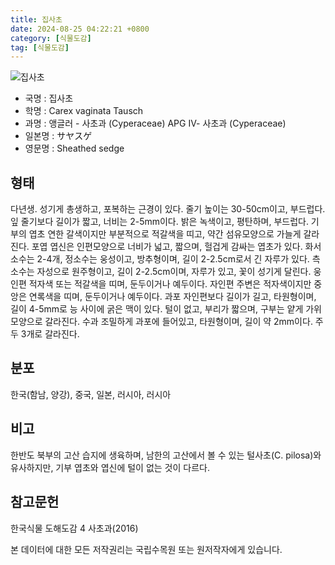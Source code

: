 ```yaml
---
title: 집사초
date: 2024-08-25 04:22:21 +0800
category: [식물도감]
tag: [식물도감]
---
```




![집사초](/fileUpload/plants/basic/Cyperaceae/Carex/4969/4969_1_th2.JPG)
- 국명 : 집사초
- 학명 : Carex vaginata Tausch
- 과명 : 앵글러 - 사초과 (Cyperaceae) APG Ⅳ- 사초과 (Cyperaceae)
- 일본명 : サヤスゲ
- 영문명 : Sheathed sedge


## 형태
다년생. 성기게 총생하고, 포복하는 근경이 있다. 줄기 높이는 30-50cm이고, 부드럽다. 잎 줄기보다 길이가 짧고, 너비는 2-5mm이다. 밝은 녹색이고, 평탄하며, 부드럽다. 기부의 엽초 연한 갈색이지만 부분적으로 적갈색을 띠고, 약간 섬유모양으로 가늘게 갈라진다. 포엽 엽신은 인편모양으로 너비가 넓고, 짧으며, 헐겁게 감싸는 엽초가 있다. 화서 소수는 2-4개, 정소수는 웅성이고, 방추형이며, 길이 2-2.5cm로서 긴 자루가 있다. 측소수는 자성으로 원주형이고, 길이 2-2.5cm이며, 자루가 있고, 꽃이 성기게 달린다. 웅인편 적자색 또는 적갈색을 띠며, 둔두이거나 예두이다. 자인편 주변은 적자색이지만 중앙은 연록색을 띠며, 둔두이거나 예두이다. 과포 자인편보다 길이가 길고, 타원형이며, 길이 4-5mm로 능 사이에 굵은 맥이 있다. 털이 없고, 부리가 짧으며, 구부는 얕게 가위모양으로 갈라진다. 수과 조밀하게 과포에 들어있고, 타원형이며, 길이 약 2mm이다. 주두 3개로 갈라진다.
## 분포
한국(함남, 양강), 중국, 일본, 러시아, 러시아
## 비고
한반도 북부의 고산 습지에 생육하며, 남한의 고산에서 볼 수 있는 털사초(C. pilosa)와 유사하지만, 기부 엽초와 엽신에 털이 없는 것이 다르다.
## 참고문헌
한국식물 도해도감 4 사초과(2016)






본 데이터에 대한 모든 저작권리는 국립수목원 또는 원저작자에게 있습니다.

